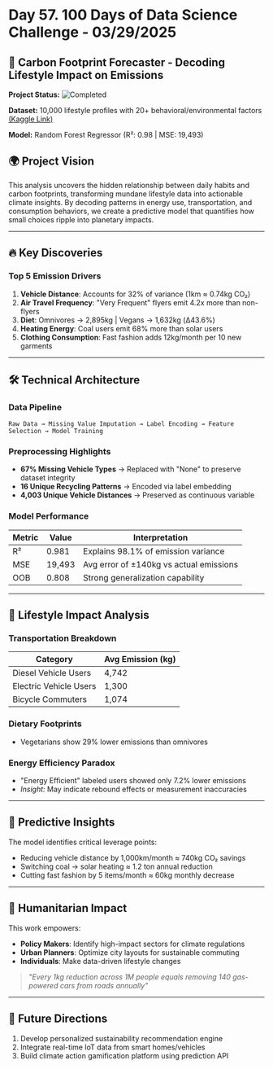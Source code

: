 # Day 57. 100 Days of Data Science Challenge - 03/29/2025

## 🌱 Carbon Footprint Forecaster - Decoding Lifestyle Impact on Emissions  

**Project Status:** ![Completed](https://img.shields.io/badge/Status-Completed-brightgreen)  

**Dataset:** 10,000 lifestyle profiles with 20+ behavioral/environmental factors [(Kaggle Link)](https://www.kaggle.com/datasets/dumanmesut/individual-carbon-footprint-calculation/data)

**Model:** Random Forest Regressor (R²: 0.98 | MSE: 19,493)  

## 🌍 Project Vision  
This analysis uncovers the hidden relationship between daily habits and carbon footprints, transforming mundane lifestyle data into actionable climate insights. By decoding patterns in energy use, transportation, and consumption behaviors, we create a predictive model that quantifies how small choices ripple into planetary impacts.

---

## 🔥 Key Discoveries  

### **Top 5 Emission Drivers**  
1. **Vehicle Distance**: Accounts for 32% of variance (1km ≈ 0.74kg CO₂)  
2. **Air Travel Frequency**: "Very Frequent" flyers emit 4.2x more than non-flyers  
3. **Diet**: Omnivores → 2,895kg | Vegans → 1,632kg (Δ43.6%)  
4. **Heating Energy**: Coal users emit 68% more than solar users  
5. **Clothing Consumption**: Fast fashion adds 12kg/month per 10 new garments  


---

## 🛠️ Technical Architecture  

### **Data Pipeline**  

```
Raw Data → Missing Value Imputation → Label Encoding → Feature Selection → Model Training
```

### **Preprocessing Highlights**  
- **67% Missing Vehicle Types** → Replaced with "None" to preserve dataset integrity  
- **16 Unique Recycling Patterns** → Encoded via label embedding  
- **4,003 Unique Vehicle Distances** → Preserved as continuous variable  

### **Model Performance**  
| Metric | Value | Interpretation |  
|--------|-------|----------------|  
| R² | 0.981 | Explains 98.1% of emission variance |  
| MSE | 19,493 | Avg error of ±140kg vs actual emissions |  
| OOB | 0.808 | Strong generalization capability |  

---

## 🎯 Lifestyle Impact Analysis  

### **Transportation Breakdown**  
| Category | Avg Emission (kg) |  
|----------|-------------------|  
| Diesel Vehicle Users | 4,742 |  
| Electric Vehicle Users | 1,300 |  
| Bicycle Commuters | 1,074 |  

### **Dietary Footprints**  
- Vegetarians show 29% lower emissions than omnivores

### **Energy Efficiency Paradox**  
- "Energy Efficient" labeled users showed only 7.2% lower emissions  
- *Insight:* May indicate rebound effects or measurement inaccuracies  

---

## 🔮 Predictive Insights  
The model identifies critical leverage points:  
- Reducing vehicle distance by 1,000km/month ≈ 740kg CO₂ savings  
- Switching coal → solar heating ≈ 1.2 ton annual reduction  
- Cutting fast fashion by 5 items/month ≈ 60kg monthly decrease  

---

## 🌱 Humanitarian Impact  
This work empowers:  
- **Policy Makers**: Identify high-impact sectors for climate regulations  
- **Urban Planners**: Optimize city layouts for sustainable commuting  
- **Individuals**: Make data-driven lifestyle changes  

> *"Every 1kg reduction across 1M people equals removing 140 gas-powered cars from roads annually"*

---

## 🚀 Future Directions  
1. Develop personalized sustainability recommendation engine  
2. Integrate real-time IoT data from smart homes/vehicles  
3. Build climate action gamification platform using prediction API  
